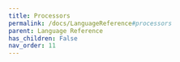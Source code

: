 ```yaml
---
title: Processors
permalink: /docs/LanguageReference#processors
parent: Language Reference
has_children: False
nav_order: 11
---
```

